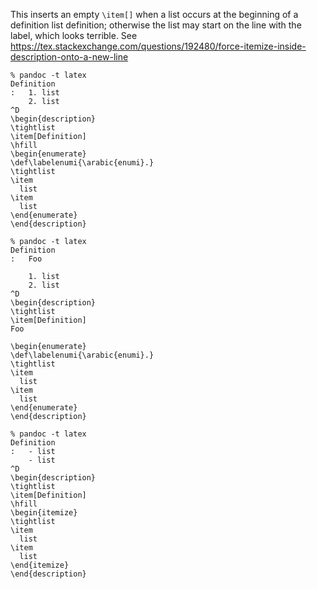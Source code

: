 This inserts an empty `\item[]` when a list occurs at the
beginning of a definition list definition; otherwise the list
may start on the line with the label, which looks terrible.
See https://tex.stackexchange.com/questions/192480/force-itemize-inside-description-onto-a-new-line

```
% pandoc -t latex
Definition
:   1. list
    2. list
^D
\begin{description}
\tightlist
\item[Definition]
\hfill
\begin{enumerate}
\def\labelenumi{\arabic{enumi}.}
\tightlist
\item
  list
\item
  list
\end{enumerate}
\end{description}
```

```
% pandoc -t latex
Definition
:   Foo

    1. list
    2. list
^D
\begin{description}
\tightlist
\item[Definition]
Foo

\begin{enumerate}
\def\labelenumi{\arabic{enumi}.}
\tightlist
\item
  list
\item
  list
\end{enumerate}
\end{description}
```

```
% pandoc -t latex
Definition
:   - list
    - list
^D
\begin{description}
\tightlist
\item[Definition]
\hfill
\begin{itemize}
\tightlist
\item
  list
\item
  list
\end{itemize}
\end{description}
```

